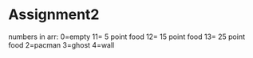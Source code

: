 # Assignment2

numbers in arr:
0=empty
11= 5 point food
12= 15 point food
13= 25 point food
2=pacman
3=ghost
4=wall 
